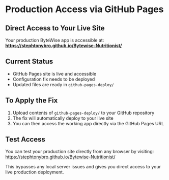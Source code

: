 # Production Access via GitHub Pages

## Direct Access to Your Live Site
Your production ByteWise app is accessible at:
**https://stephtonybro.github.io/Bytewise-Nutritionist/**

## Current Status
- GitHub Pages site is live and accessible
- Configuration fix needs to be deployed
- Updated files are ready in `github-pages-deploy/`

## To Apply the Fix
1. Upload contents of `github-pages-deploy/` to your GitHub repository
2. The fix will automatically deploy to your live site
3. You can then access the working app directly via the GitHub Pages URL

## Test Access
You can test your production site directly from any browser by visiting:
https://stephtonybro.github.io/Bytewise-Nutritionist/

This bypasses any local server issues and gives you direct access to your live production deployment.